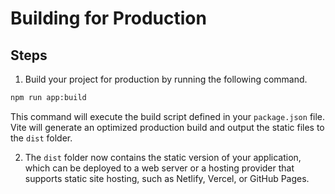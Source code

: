 # Building for Production

## Steps

1. Build your project for production by running the following command.

```bash
npm run app:build
```

This command will execute the build script defined in your `package.json` file. Vite will generate an optimized production build and output the static files to the `dist` folder.

2. The `dist` folder now contains the static version of your application, which can be deployed to a web server or a hosting provider that supports static site hosting, such as Netlify, Vercel, or GitHub Pages.
